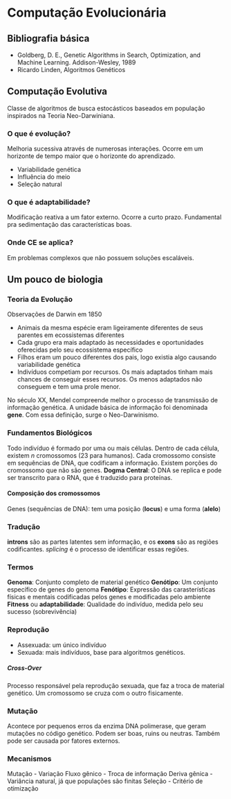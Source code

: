 # Computação Evolucionária

## Bibliografia básica

* Goldberg, D. E., Genetic Algorithms in Search, Optimization, and Machine Learning. Addison-Wesley, 1989
* Ricardo Linden, Algoritmos Genéticos

## Computação Evolutiva

Classe de algoritmos de busca estocásticos baseados em população inspirados na Teoria Neo-Darwiniana.

### O que é evolução?

Melhoria sucessiva através de numerosas interações. Ocorre em um horizonte de tempo maior que o horizonte do aprendizado.
* Variabilidade genética
* Influência do meio
* Seleção natural

### O que é adaptabilidade?

Modificação reativa a um fator externo. Ocorre a curto prazo. Fundamental pra sedimentação das características boas.

### Onde CE se aplica?

Em problemas complexos que não possuem soluções escaláveis.


## Um pouco de biologia

### Teoria da Evolução
Observações de Darwin em 1850
* Animais da mesma espécie eram ligeiramente diferentes de seus parentes em ecossistemas diferentes
* Cada grupo era mais adaptado às necessidades e oportunidades oferecidas pelo seu ecossistema específico
* Filhos eram um pouco diferentes dos pais, logo existia algo causando variabilidade genética
* Indivíduos competiam por recursos. Os mais adaptados tinham mais chances de conseguir esses recursos. Os menos adaptados não conseguem e tem uma prole menor.

No século XX, Mendel compreende melhor o processo de transmissão de informação genética. A unidade básica de informação foi denominada **gene**. Com essa definição, surge o Neo-Darwinismo.

### Fundamentos Biológicos
Todo indivíduo é formado por uma ou mais células. Dentro de cada célula, existem *n* cromossomos (23 para humanos). Cada cromossomo consiste em sequências de DNA, que codificam a informação. Existem porções do cromossomo que não são genes.
**Dogma Central**: O DNA se replica e pode ser transcrito para o RNA, que é traduzido para proteínas. 

#### Composição dos cromossomos
Genes (sequências de DNA): tem uma posição (**locus**) e uma forma (**alelo**)

### Tradução
**introns** são as partes latentes sem informação, e os **exons** são as regiões codificantes. *splicing* é o processo de identificar essas regiões.

### Termos
**Genoma**: Conjunto completo de material genético
**Genótipo**: Um conjunto específico de genes do genoma
**Fenótipo**: Expressão das carasterísticas físicas e mentais codificadas pelos genes e modificadas pelo ambiente
**Fitness** ou **adaptabilidade**: Qualidade do indivíduo, medida pelo seu sucesso (sobrevivência)

### Reprodução
* Assexuada: um único indivíduo
* Sexuada: mais indivíduos, base para algoritmos genéticos. 

##### Cross-Over
Processo responsável pela reprodução sexuada, que faz a troca de material genético. Um cromossomo se cruza com o outro fisicamente.

### Mutação
Acontece por pequenos erros da enzima DNA polimerase, que geram mutações no código genético. Podem ser boas, ruins ou neutras. Também pode ser causada por fatores externos.

### Mecanismos
Mutação - Variação 
Fluxo gênico - Troca de informação
Deriva gênica - Variância natural, já que populações são finitas
Seleção - Critério de otimização